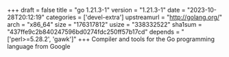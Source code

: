 +++
draft = false
title = "go 1.21.3-1"
version = "1.21.3-1"
date = "2023-10-28T20:12:19"
categories = ['devel-extra']
upstreamurl = "http://golang.org/"
arch = "x86_64"
size = "176317812"
usize = "338332522"
sha1sum = "437ffe9c2b840247596bd0274fdc250ff57b17cd"
depends = "['perl>=5.28.2', 'gawk']"
+++
Compiler and tools for the Go programming language from Google